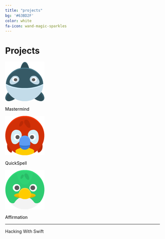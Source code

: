 ```yaml
---
title: "projects"
bg: '#63BD2F'
color: white
fa-icon: wand-magic-sparkles
---
```


# Projects

<!--
<img src="/img/Logo.png" alt="The Architect Labs Logo" style="width:240px;height:240px;">

<p><img src="/img/Logo.png" alt="The Architect Labs Logo" style="float:right;width:240px;height:240px;">
Repository of my personal projects.</p>
-->

<div class="card_row">
  <div class="card_column">
    <div class="card">
      <img src="/img/whale.png" alt="The Architect Labs Logo" style="width:128px;height:128px;">
      <p style="color:black;">Mastermind</p>
    </div>
  </div>

  <div class="card_column">
    <div class="card">
      <img src="/img/parrot.png" alt="The Architect Labs Logo" style="width:128px;height:128px;">
      <p style="color:black;">QuickSpell</p>
    </div>
  </div>

  <div class="card_column">
    <div class="card">
      <img src="/img/duck.png" alt="The Architect Labs Logo" style="width:128px;height:128px;">
      <p style="color:black;">Affirmation</p>
    </div>
  </div>
</div>

***

<i class="fa-brands fa-swift"></i>

Hacking With Swift

<!--
Alright, you've got a clean copy and are ready to push some schmancy pages for the world to ogle at.

- Edit `_config.yml` to change your title, keywords, and description.
- Create a new file in `_posts/` called `2014-01-01-intro.md`
  Edit it, and add:

{% highlight text linenos=table %}
---
title: "home"
bg: white     #defined in _config.yml, can use html color like '#010101'
color: black  #text color
style: center
---

# Example headline!
and so on..
{% endhighlight %}

- Create a second post called `2014-01-02-art.md` with an divider image this time:

{% highlight text linenos=table %}
---
title: "Art"
bg: turquoise  #defined in _config.yml, can use html color like '#0fbfcf'
color: white   #text color
fa-icon: paint-brush
---

#### A new section- oh the humanity!
{% endhighlight %}

**Note:** That part `fa-icon: paint-brush` will use a font-awesome icon of [paint-brush](http://fortawesome.github.io/Font-Awesome/icon/paint-brush/). You can use any icon from this [font-awesome icon directory](http://fortawesome.github.io/Font-Awesome/icons/).

- install Jekyll with `sudo gem install github-pages`
- run `jekyll serve -w`
  - visit [localhost:4000](http://localhost:4000) to see a live locally served preview.
- Push changes and see them live!




## **Changing your colors**
{: style="margin-top:100px;"}

- In each post file you can define `bg: mycolor` and `color: myothercolor` to change the background and text colors for that section.
- **mycolor** can be a quoted html color like `'#0fbfcf'` or a key to a special color defined in **_config.yml** under 'colors'.
  - **Note:** Changes to _config.yml require a manual restart to your local server with `^C` and `jekyll serve -w`.

Nifty, right!



### Also see **README.md** [*on github!*](https://github.com/t413/SinglePaged#usage)
{: style="margin-top:100px;"}
-->
